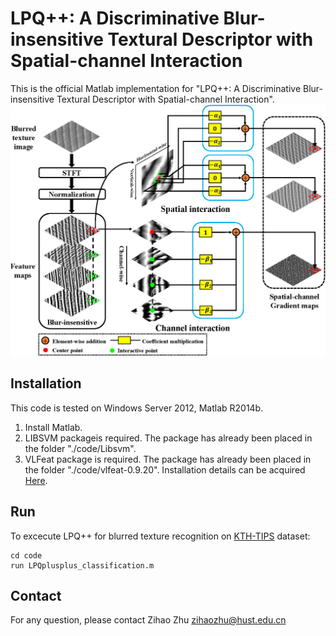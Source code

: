 # LPQ++: A Discriminative Blur-insensitive Textural Descriptor with Spatial-channel Interaction
This is the official Matlab implementation for "LPQ++: A Discriminative Blur-insensitive Textural Descriptor with Spatial-channel Interaction".
![LPQ++](https://github.com/hustzhzhu/LPQplusplus/blob/main/IMG/main_idea.jpg)

## Installation
This code is tested on Windows Server 2012, Matlab R2014b.<br>
1. Install Matlab.<br>
2. LIBSVM packageis required. The package has already been placed in the folder "./code/Libsvm".<br>
3. VLFeat package is required. The package has already been placed in the folder "./code/vlfeat-0.9.20". Installation details can be acquired [Here](https://www.vlfeat.org/sandbox/install-matlab.html).<br>

## Run 
To excecute LPQ++ for blurred texture recognition on [KTH-TIPS](https://www.csc.kth.se/cvap/databases/kth-tips/download.html) dataset:<br>
~~~
cd code
run LPQplusplus_classification.m
~~~

## Contact
For any question, please contact Zihao Zhu zihaozhu@hust.edu.cn
